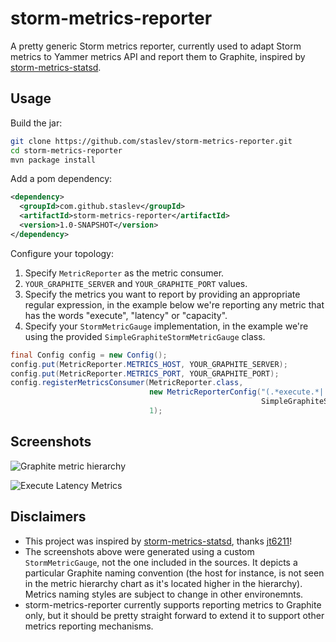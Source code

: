 storm-metrics-reporter
======================

A pretty generic Storm metrics reporter, currently used to adapt Storm metrics to Yammer metrics API and report them to Graphite, inspired by [storm-metrics-statsd](https://github.com/endgameinc/storm-metrics-statsd/).


Usage
--------

Build the jar:

```bash 
git clone https://github.com/staslev/storm-metrics-reporter.git
cd storm-metrics-reporter
mvn package install
```
Add a pom dependency:

```xml
<dependency>
  <groupId>com.github.staslev</groupId>
  <artifactId>storm-metrics-reporter</artifactId>
  <version>1.0-SNAPSHOT</version>
</dependency>
```
Configure your topology:

1.  Specify `MetricReporter` as the metric consumer.
2.  `YOUR_GRAPHITE_SERVER` and `YOUR_GRAPHITE_PORT` values. 
3.  Specify the metrics you want to report by providing an appropriate regular expression, in the example below we're reporting any metric that has the words "execute", "latency" or "capacity".
4.  Specify your `StormMetricGauge` implementation, in the example we're using the provided `SimpleGraphiteStormMetricGauge` class.

```java
final Config config = new Config();
config.put(MetricReporter.METRICS_HOST, YOUR_GRAPHITE_SERVER);
config.put(MetricReporter.METRICS_PORT, YOUR_GRAPHITE_PORT);
config.registerMetricsConsumer(MetricReporter.class,
                               new MetricReporterConfig("(.*execute.*|.*latency.*|.*capacity.*)",
                                                        SimpleGraphiteStormMetricGauge.class.getCanonicalName()),
                               1);
```

Screenshots
-----------

![Graphite metric hierarchy](https://raw.githubusercontent.com/staslev/storm-metrics-reporter/master/screenshots/graphite-metrics-hierarchy.png "Graphite metric hierarchy")

![Execute Latency Metrics](https://raw.githubusercontent.com/staslev/storm-metrics-reporter/master/screenshots/graphite-capacity-metrics.png "Execute latency metrics (not provided by Storm directly)")

Disclaimers
-----------
* This project was inspired by [storm-metrics-statsd](https://github.com/endgameinc/storm-metrics-statsd/), thanks [jt6211](https://github.com/jt6211)!
* The screenshots above were generated using a custom `StormMetricGauge`, not the one included in the sources. It depicts a particular Graphite naming convention (the host for instance, is not seen in the metric hierarchy chart as it's located higher in the hierarchy). Metrics naming styles are subject to change in other environemnts.
* storm-metrics-reporter currently supports reporting metrics to Graphite only, but it should be pretty straight forward to extend it to support other metrics reporting mechanisms.

